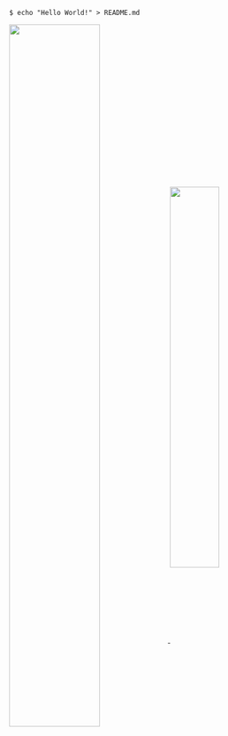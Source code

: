 
```shell
$ echo "Hello World!" > README.md
```


<a href="https://github.com/anuraghazra/github-readme-stats">
  <img align="center" src="https://github-readme-stats.vercel.app/api?username=sebaf96&hide=issues&count_private=true&show_icons=true&theme=react&include_all_commits=true" width="57%"/>
</a>

<a href="https://github.com/anuraghazra/github-readme-stats">
  <img align="center" src="https://github-readme-stats.vercel.app/api/top-langs/?username=sebaf96&layout=compact&hide=jupyter%20notebook,html,scss&langs_count=6&theme=react" width="42%"/>
</a>

